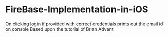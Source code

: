 # FireBase-Implementation-in-iOS
On clicking login if provided with correct credentials prints out the
email id on console
Based upon the tutorial of Brian Advent
